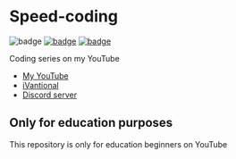 # Speed-coding
![badge](https://img.shields.io/badge/platform-spigot-lightgrey)
[![badge](https://img.shields.io/discord/896466173166747650?label=discord)](https://discord.com/invite/E8AkAjaX8m)
[![badge](https://img.shields.io/github/license/FlyUltra/Speed-coding)](https://github.com/FlyUltra/Speed-coding/blob/master/LICENSE.txt)

Coding series on my YouTube 

* [My YouTube](https://www.youtube.com/@Fly_Ultra/videos)
* [iVantional](https://github.com/iVantional)
* [Discord server](https://discord.com/invite/E8AkAjaX8m)

## Only for education purposes
This repository is only for education beginners on YouTube
